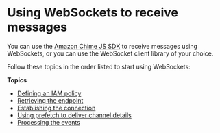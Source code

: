 # Using WebSockets to receive messages<a name="websockets"></a>

 You can use the [Amazon Chime JS SDK](https://github.com/aws/amazon-chime-sdk-js) to receive messages using WebSockets, or you can use the WebSocket client library of your choice\.

Follow these topics in the order listed to start using WebSockets:

**Topics**
+ [Defining an IAM policy](define-iam-policy.md)
+ [Retrieving the endpoint](retrieve-endpoint.md)
+ [Establishing the connection](connect-api.md)
+ [Using prefetch to deliver channel details](prefetch.md)
+ [Processing the events](process-events.md)